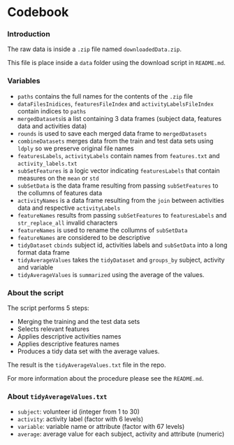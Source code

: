 # Codebook

### Introduction

The raw data is inside a ```.zip``` file named ```downloadedData.zip```.

This file is place inside a ```data``` folder using the download script in ```README.md```.

### Variables

* ```paths``` contains the full names for the contents of the ```.zip``` file
* ```dataFilesInidices```, ```featuresFileIndex``` and ```activityLabelsFileIndex``` contain indices to ```paths```
* ```mergedDatasets```is a list containing 3 data frames (subject data, features data and activities data)
* ```rounds``` is used to save each merged data frame to ```mergedDatasets```
* ```combineDatasets``` merges data from the train and test data sets using ```ldply``` so we preserve original file 
names
* ```featuresLabels```, ```activityLabels``` contain names from ```features.txt``` and ```activity_labels.txt```
* ```subSetFeatures``` is a logic vector indicating ```featuresLabels``` that contain measures on the ```mean``` or ```std```
* ```subSetData``` is the data frame resulting from passing ```subSetFeatures``` to the collumns of features data
* ```activityNames``` is a data frame resulting from the ```join``` between activities data and respective ```activityLabels```
* ```featureNames``` results from passing ```subSetFeatures``` to ```featuresLabels``` and ```str_replace_all``` 
invalid characters
* ```featureNames``` is used to rename the collumns of ```subSetData```
* ```featureNames``` are considered to be descriptive
* ```tidyDataset``` ```cbinds``` subject id, activities labels and ```subSetData``` into a long format data frame
* ```tidyAverageValues``` takes the ```tidyDataset``` and ```groups_by``` subject, activity and variable
* ```tidyAverageValues``` is ```summarized``` using the average of the values.

### About the script

The script performs 5 steps:

* Merging the training and the test data sets
* Selects relevant features
* Applies descriptive activities names
* Applies descriptive features names
* Produces a tidy data set with the average values.

The result is the ```tidyAverageValues.txt``` file in the repo.

For more information about the procedure please see the ```README.md```.

### About ```tidyAverageValues.txt```

* ```subject```: volunteer id (integer from 1 to 30)
* ```activity```: activity label (factor with 6 levels)
* ```variable```: variable name or attribute (factor with 67 levels)
* ```average```: average value for each subject, activity and attribute (numeric)
